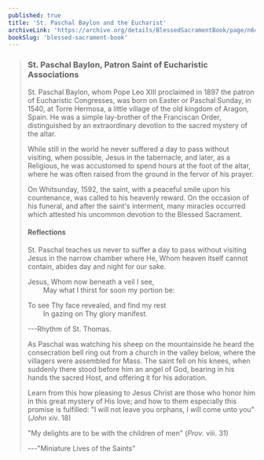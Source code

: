 ```yaml
---
published: true
title: 'St. Paschal Baylon and the Eucharist'
archiveLink: 'https://archive.org/details/BlessedSacramentBook/page/n643?view=theater'
bookSlug: 'blessed-sacrament-book'
---
```


> ### St. Paschal Baylon, Patron Saint of Eucharistic Associations
>
> St. Paschal Baylon, whom Pope Leo XIII proclaimed in 1897 the patron of Eucharistic Congresses, was born on Easter or Paschal Sunday, in 1540, at Torre Hermosa, a little village of the old kingdom of Aragon, Spain. He was a simple lay-brother of the Franciscan Order, distinguished by an extraordinary devotion to the sacred mystery of the altar.
>
> While still in the world he never suffered a day to pass without visiting, when possible, Jesus in the tabernacle, and later, as a Religious, he was accustomed to spend hours at the foot of the altar, where he was often raised from the ground in the fervor of his prayer.
>
> On Whitsunday, 1592, the saint, with a peaceful smile upon his countenance, was called to his heavenly reward. On the occasion of his funeral, and after the saint's interment, many miracles occurred which attested his uncommon devotion to the Blessed Sacrament.
>
> #### Reflections
>
> St. Paschal teaches us never to suffer a day to pass without visiting Jesus in the narrow chamber where He, Whom heaven itself cannot contain, abides day and night for our sake.
>
> Jesus, Whom now beneath a veil I see,  
> &nbsp;&nbsp;&nbsp;&nbsp;&nbsp;&nbsp;&nbsp;&nbsp;May what I thirst for soon my portion be:
>
> To see Thy face revealed, and find my rest  
> &nbsp;&nbsp;&nbsp;&nbsp;&nbsp;&nbsp;&nbsp;&nbsp;In gazing on Thy glory manifest.
>
> ---Rhythm of St. Thomas.
>
> As Paschal was watching his sheep on the mountainside he heard the consecration bell ring out from a church in the valley below, where the villagers were assembled for Mass. The saint fell on his knees, when suddenly there stood before him an angel of God, bearing in his hands the sacred Host, and offering it for his adoration.
>
> Learn from this how pleasing to Jesus Christ are those who honor him in this great mystery of His love; and how to them especially this promise is fulfilled: "I will not leave you orphans, I will come unto you" (*John* xiv. 18)
>
> "My delights are to be with the children of men" (*Prov*. viii. 31)
>
> ---"Miniature Lives of the Saints"